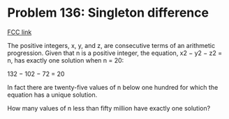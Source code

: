 # Problem 136: Singleton difference

[FCC link](https://www.freecodecamp.org/learn/coding-interview-prep/project-euler/problem-136-singleton-difference)

The positive integers, x, y, and z, are consecutive terms of an arithmetic
progression. Given that n is a positive integer, the equation, x2 − y2 − z2 = n,
has exactly one solution when n = 20:

132 − 102 − 72 = 20

In fact there are twenty-five values of n below one hundred for which the
equation has a unique solution.

How many values of n less than fifty million have exactly one solution?
